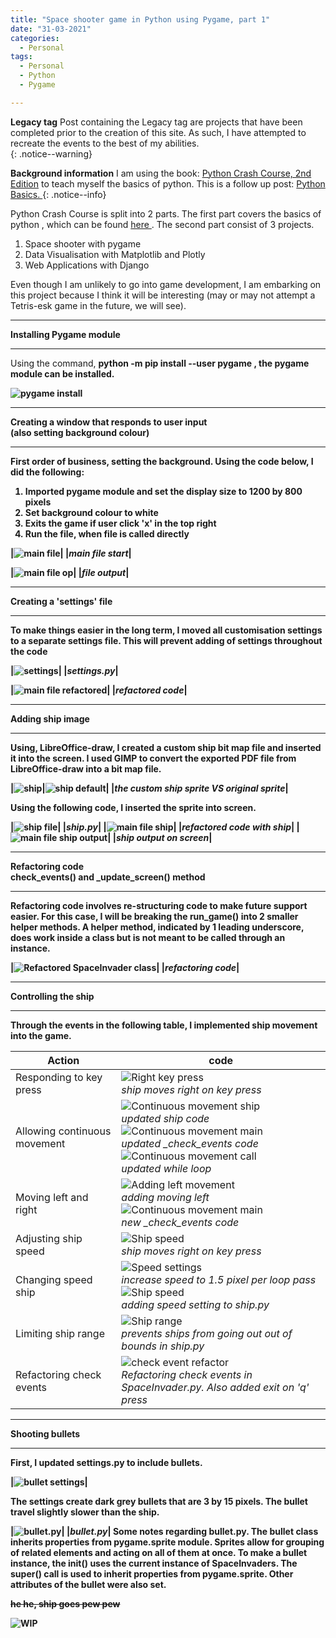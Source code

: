 ```yaml
---
title: "Space shooter game in Python using Pygame, part 1"
date: "31-03-2021"
categories:
  - Personal
tags:
  - Personal
  - Python
  - Pygame

---
```

**Legacy tag** Post containing the Legacy tag are projects that have been completed prior to the creation of this site. As such, I have attempted to recreate the events to the best of my abilities.   
{: .notice--warning}

**Background information** I am using the book: <a href="https://nostarch.com/pythoncrashcourse2e">Python Crash Course, 2nd Edition</a> to teach myself the basics of python. This is a follow up post: <a href="https://khkhiu.github.io/personal/personal-python-basics/"> Python Basics. </a>
{: .notice--info}


Python Crash Course is split into 2 parts. The first part covers the basics of python , which can be found <a href="https://khkhiu.github.io/personal/personal-python-basics/"> here </a>. The second part consist of 3 projects.

1. Space shooter with pygame
2. Data Visualisation with Matplotlib and Plotly
3. Web Applications with Django

Even though I am unlikely to go into game development, I am embarking on this project because I think it will be interesting (may or may not attempt a Tetris-esk game in the future, we will see).

***

<strong>Installing Pygame module</strong>

***
Using the command, <strong>python -m pip install --user pygame<strong> , the pygame module can be installed.

![pygame install](/assets/images/common/Placeholder.png)

***

<strong>Creating a window that responds to user input<br>(also setting background colour)<strong>

***

First order of business, setting the background. Using the code below, I did the following:
1. Imported pygame module and set the display size to 1200 by 800 pixels
2. Set background colour to white 
3. Exits the game if user click 'x' in the top right
4. Run the file, when file is called directly

|![main file](/assets/images/personal-python-pygame/main_file.png)|
|<em>main file start</em>|

|![main file op](/assets/images/personal-python-pygame/main_file_op.png)|
|<em>file output</em>|

***

<strong>Creating a 'settings' file<strong>

***
To make things easier in the long term, I moved all customisation settings to a separate settings file. This will prevent adding of settings throughout the code

|![settings](/assets/images/personal-python-pygame/settings.png)|
|<em>settings.py</em>|

|![main file refactored](/assets/images/personal-python-pygame/main_file_RE.png)|
|<em>refactored code</em>|


***

<strong>Adding ship image<strong>

***

Using, LibreOffice-draw, I created a custom ship bit map file and inserted it into the screen. I used GIMP to convert the exported PDF file from LibreOffice-draw into a bit map file.

|![ship](/assets/images/personal-python-pygame/Ship.bmp)|![ship default](/assets/images/personal-python-pygame/ship_default.bmp)|
|<em>the custom ship sprite VS original sprite</em>|

Using the following code, I inserted the sprite into screen.

|![ship file](/assets/images/personal-python-pygame/ship_file.png)|
|<em>ship.py</em>|
|![main file ship](/assets/images/personal-python-pygame/main_file_ship.png)|
|<em>refactored code with ship</em>|
|![main file ship output](/assets/images/personal-python-pygame/ship_file_op.png)|
|<em>ship output on screen</em>|

***

<strong>Refactoring code<br>check_events() and _update_screen() method<strong>

***

Refactoring code involves re-structuring code to make future support easier. For this case, I will be breaking the run_game() into 2 smaller helper methods. A helper method, indicated by 1 leading underscore, does work inside a class but is not meant to be called through an instance.

|![Refactored SpaceInvader class](/assets/images/personal-python-pygame/SI_refactor.png)|
|<em>refactoring code</em>|

***

<strong>Controlling the ship<strong>

***
Through the events in the following table, I implemented ship movement into the game.

| Action     | code |
| ----------- | ----------- |
| Responding to key press|![Right key press](/assets/images/personal-python-pygame/R_keypress.png)<br><em>ship moves right on key press</em>|
| Allowing continuous movement|![Continuous movement ship](/assets/images/personal-python-pygame/con_movement_ship_R.png)<br><em>updated ship code</em><br>![Continuous movement main](/assets/images/personal-python-pygame/con_movement_main_R.png)<br><em>updated _check_events code</em><br>![Continuous movement call](/assets/images/personal-python-pygame/con_movement_call.png)<br><em>updated while loop</em>|
|Moving left and right|![Adding left movement](/assets/images/personal-python-pygame/con_movement_ship_RL.png)<br><em>adding moving left</em><br>![Continuous movement main](/assets/images/personal-python-pygame/con_movement_main_RL.png)<br><em>new _check_events code</em>|
|Adjusting ship speed|![Ship speed](/assets/images/personal-python-pygame/R_keypress.png)<br><em>ship moves right on key press</em>|
| Changing speed ship|![Speed settings](/assets/images/personal-python-pygame/speed_setting.png)<br><em>increase speed to 1.5 pixel per loop pass</em><br>![Ship speed](/assets/images/personal-python-pygame/speed_ship.png)<br><em>adding speed setting to ship.py</em>|
| Limiting ship range|![Ship range](/assets/images/personal-python-pygame/range_ship.png)<br><em>prevents ships from going out out of bounds in ship.py</em>|
| Refactoring check events|![check event refactor](/assets/images/personal-python-pygame/check_event_refactor.png)<br><em>Refactoring check events in SpaceInvader.py. Also added exit on 'q' press</em>|

***

<strong>Shooting bullets<strong>

***
First, I updated settings.py to include bullets.

|![bullet settings](/assets/images/personal-python-pygame/bullet_setting.png)|

The settings create dark grey bullets that are 3 by 15 pixels. The bullet travel slightly slower than the ship.

|![bullet.py](/assets/images/personal-python-pygame/bullet_file.png)|
|<em>bullet.py</em>|
Some notes regarding bullet.py. The bullet class inherits properties from pygame.sprite module. Sprites allow for grouping of related elements and acting on all of them at once. To make a bullet instance, the __init()__ uses the current instance of SpaceInvaders. The super() call is used to inherit properties from pygame.sprite. Other attributes of the bullet were also set.



<s>he he, ship goes pew pew</s>

![WIP](/assets/images/common/WIP.png)